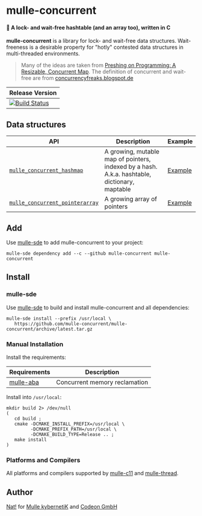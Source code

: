# mulle-concurrent

#### 📶 A lock- and wait-free hashtable (and an array too), written in C

**mulle-concurrent** is a library for lock- and wait-free data structures.
Wait-freeness is a desirable property for "hotly" contested data structures
in multi-threaded environments.

> Many of the ideas are taken from [Preshing on Programming: A Resizable, Concurrent Map](http://preshing.com/20160222/a-resizable-concurrent-map/).
> The definition of concurrent and wait-free are from [concurrencyfreaks.blogspot.de](http://concurrencyfreaks.blogspot.de/2013/05/lock-free-and-wait-free-definition-and.html)


| Release Version
|-----------------------------------
[![Build Status](https://travis-ci.org/mulle-concurrent/mulle-concurrent.svg?branch=release)](https://travis-ci.org/mulle-concurrent/mulle-concurrent) | ![Mulle kybernetiK tag](https://img.shields.io/github/tag/mulle-concurrent/mulle-concurrent.svg?branch=release) [![Build Status](https://travis-ci.org/mulle-concurrent/mulle-concurrent.svg?branch=release)](https://travis-ci.org/mulle-concurrent/mulle-concurrent)

## Data structures

API                                                   | Description    | Example
------------------------------------------------------|----------------|---------
[`mulle_concurrent_hashmap`](dox/API_HASHMAP.md)      | A growing, mutable map of pointers, indexed by a hash. A.k.a. hashtable, dictionary, maptable | [Example](tests/hashmap/example.c)
[`mulle_concurrent_pointerarray`](dox/API_POINTERARRAY.md) | A growing array of pointers                                                              | [Example](tests/array/example.c)


## Add

Use [mulle-sde](//github.com/mulle-sde) to add mulle-concurrent to your project:

```
mulle-sde dependency add --c --github mulle-concurrent mulle-concurrent
```

## Install

### mulle-sde

Use [mulle-sde](//github.com/mulle-sde) to build and install mulle-concurrent and all dependencies:

```
mulle-sde install --prefix /usr/local \
   https://github.com/mulle-concurrent/mulle-concurrent/archive/latest.tar.gz
```

### Manual Installation


Install the requirements:

Requirements                                         | Description
-----------------------------------------------------|-----------------------
[mulle-aba](//github.com/mulle-concurrent/mulle-aba) | Concurrent memory reclamation


Install into `/usr/local`:

```
mkdir build 2> /dev/null
(
   cd build ;
   cmake -DCMAKE_INSTALL_PREFIX=/usr/local \
         -DCMAKE_PREFIX_PATH=/usr/local \
         -DCMAKE_BUILD_TYPE=Release .. ;
   make install
)
```

### Platforms and Compilers

All platforms and compilers supported by
[mulle-c11](//github.com/mulle-c/mulle-c11) and
[mulle-thread](//github.com/mulle-concurrent/mulle-thread).


## Author

[Nat!](//www.mulle-kybernetik.com/weblog) for
[Mulle kybernetiK](//www.mulle-kybernetik.com) and
[Codeon GmbH](//www.codeon.de)
